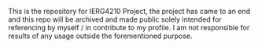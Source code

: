 This is the repository for IERG4210 Project, the project has came to an end and this repo will be archived and made public solely intended for referencing by myself / in contribute to my profile.
I am not responsible for results of any usage outside the forementioned purpose.

